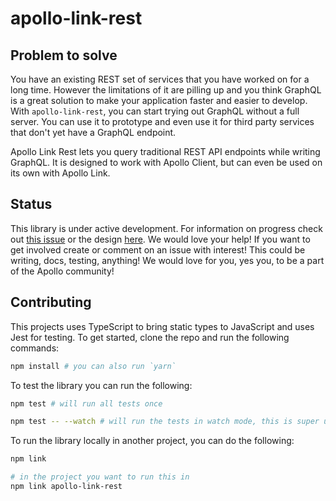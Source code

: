 # apollo-link-rest

## Problem to solve
You have an existing REST set of services that you have worked on for a long time. However the limitations of it are pilling up and you think GraphQL is a great solution to make your application faster and easier to develop. With `apollo-link-rest`, you can start trying out GraphQL without a full server. You can use it to prototype and even use it for third party services that don't yet have a GraphQL endpoint.

Apollo Link Rest lets you query traditional REST API endpoints while writing GraphQL. It is designed to work with Apollo Client, but can even be used on its own with Apollo Link.

## Status
This library is under active development. For information on progress check out [this issue](https://github.com/apollographql/apollo-link-rest/issues/3) or the design [here](./designs/initial.md). We would love your help! If you want to get involved create or comment on an issue with interest! This could be writing, docs, testing, anything! We would love for you, yes you, to be a part of the Apollo community!

## Contributing
This projects uses TypeScript to bring static types to JavaScript and uses Jest for testing. To get started, clone the repo and run the following commands:

```bash
npm install # you can also run `yarn`
```

To test the library you can run the following:

```bash
npm test # will run all tests once

npm test -- --watch # will run the tests in watch mode, this is super useful when working on the project
```

To run the library locally in another project, you can do the following:

```bash
npm link

# in the project you want to run this in
npm link apollo-link-rest
```
